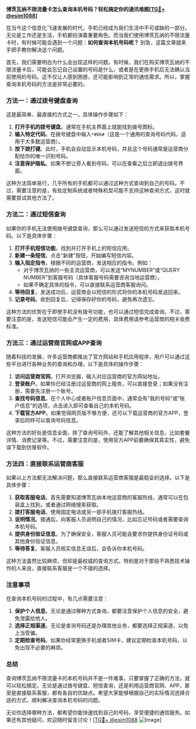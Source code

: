 **博茨瓦纳不限流量卡怎么查询本机号码？轻松搞定你的通讯难题[[TG💪+ @esim1088](https://t.me/s/esim1088)]**

在当今这个信息化飞速发展的时代，手机已经成为我们生活中不可或缺的一部分。无论是工作还是生活，手机都扮演着重要角色。而当我们使用博茨瓦纳的不限流量卡时，有时候可能会遇到一个问题：**如何查询本机号码呢？** 别急，这篇文章就来手把手教你解决这个问题。

首先，我们需要明白为什么会出现这样的问题。有时候，我们在购买博茨瓦纳的不限流量卡后，可能会忘记自己设置的号码是什么，或者是在更换手机后无法确认当前使用的号码。这不仅让人感到困惑，还可能影响到正常的通信需求。所以，掌握查询本机号码的方法是非常必要的。

### 方法一：通过拨号键盘查询

这是最简单、最直接的方式之一。具体操作步骤如下：

1. **打开手机的拨号键盘**。通常在手机主界面上就能找到拨号图标。
2. **输入特定代码**。在拨号键盘中输入`*#06#`（这是一个通用的查询号码代码，适用于大多数运营商）。
3. **按下拨打键**。此时，手机会自动显示本机号码，并且这个号码通常是运营商分配给你的唯一识别号码。
4. **注意保护隐私**。如果不想让旁人看到号码，可以在查看之后立即退出拨号界面。

这种方法简单易行，几乎所有的手机都可以通过这种方式查询到自己的号码。不过，需要注意的是，有些定制系统或者特殊机型可能不支持这种查询方式，这时就需要尝试其他方法了。

### 方法二：通过短信查询

如果你的手机无法使用拨号键盘查询，那么可以通过发送短信的方式来获取本机号码。以下是具体步骤：

1. **打开手机短信功能**。找到并打开手机上的短信应用。
2. **新建一条短信**。点击“新建”按钮，开始编写短信内容。
3. **输入指定指令**。根据不同的运营商，发送相应的指令。例如：
   - 对于博茨瓦纳的一些主流运营商，可以发送“MYNUMBER”或“QUERY NUMBER”到客服号码（具体客服号码需要咨询当地运营商）。
   - 如果不确定具体的指令，可以直接联系运营商客服询问。
4. **等待回复**。发送成功后，运营商会以短信的形式将你的本机号码发送回来。
5. **记录号码**。收到回复后，记得保存好你的号码，避免再次遗忘。

这种方法的优势在于即使手机没有拨号功能，也可以通过短信完成查询。不过，需要注意的是，发送短信可能会产生一定的费用，具体费用请参考运营商的相关收费标准。

### 方法三：通过运营商官网或APP查询

随着科技的发展，许多运营商都推出了官方网站和手机应用程序，用户可以通过这些平台进行各种业务的查询和办理。以下是具体的操作步骤：

1. **访问运营商官网**。打开浏览器，输入对应运营商的官方网站地址。
2. **登录账户**。如果你已经注册过运营商的网上服务，可以直接登录；如果没有注册，需要先注册一个账号。
3. **查找号码信息**。在个人中心或者账户信息页面中，通常会有“我的号码”或“账户信息”的选项，点击进入即可查看自己的本机号码。
4. **下载官方APP**。如果觉得网页版不够方便，还可以下载运营商的官方APP，登录后同样可以查询号码信息。

这种方法的好处是信息全面，除了查询号码外，还能了解其他相关信息，比如套餐详情、消费记录等。不过，需要注意的是，使用官方APP前要确保其真实性，避免误下载到仿冒软件。

### 方法四：直接联系运营商客服

如果以上方法都无法解决问题，那么直接联系运营商客服是最稳妥的选择。以下是具体步骤：

1. **获取客服电话**。首先需要知道博茨瓦纳本地运营商的客服热线，通常可以在包装盒上找到，或者通过网络搜索获取。
2. **拨打客服电话**。使用固定电话或另一部手机拨打客服热线。
3. **说明情况**。接通后，向客服人员说明自己的情况，比如忘记号码或者需要查询本机号码。
4. **提供身份验证信息**。为了确保安全，客服人员可能会要求你提供身份证号码或其他身份验证信息。
5. **等待答复**。客服人员核实信息无误后，会告诉你本机号码。

这种方法虽然比较麻烦，但却是最权威的查询方式。特别是对于那些不熟悉技术操作的人来说，直接联系客服是一个不错的选择。

### 注意事项

在查询本机号码的过程中，有几点需要注意：

1. **保护个人信息**。无论是通过哪种方式查询，都要注意保护个人信息的安全，避免泄露给他人。
2. **选择正规渠道**。无论是查询号码还是办理其他业务，都要选择正规渠道，以免上当受骗。
3. **定期检查号码**。如果你经常更换手机或者SIM卡，建议定期检查本机号码，以免出现不必要的麻烦。

### 总结

查询博茨瓦纳不限流量卡的本机号码并不是一件难事，只要掌握了正确的方法，就可以轻松搞定。无论是通过拨号键盘、短信查询，还是利用运营商官网、APP，甚至是直接联系客服，都有各自的优缺点。希望大家能够根据自己的实际情况选择合适的方式，顺利解决查询本机号码的问题。

无论你选择哪种方法，都希望你能快速找到自己的号码，享受便捷的通信服务。如果还有其他疑问，欢迎随时留言讨论！[[TG💪+ @esim1088](https://t.me/s/esim1088) ![Image](https://i.postimg.cc/4NQfJmqS/Snipaste-2025-05-13-00-14-12.png)]